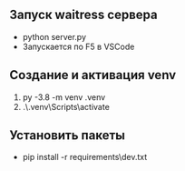 ## Запуск waitress сервера 
* python server.py
* Запускается по F5 в VSCode

## Создание и активация venv
1. py -3.8 -m venv .venv
2. .\\.venv\Scripts\activate

 ## Установить пакеты
 * pip install -r requirements\dev.txt 